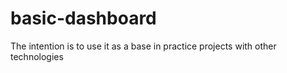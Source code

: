 # basic-dashboard
The intention is to use it as a base in practice projects with other technologies
